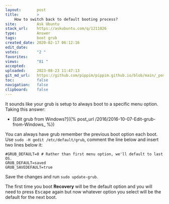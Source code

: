 ```yaml
---
layout:       post
title:        >
    How to switch back to default booting process?
site:         Ask Ubuntu
stack_url:    https://askubuntu.com/q/1211026
type:         Answer
tags:         boot grub
created_date: 2020-02-17 06:12:16
edit_date:    
votes:        "2 "
favorites:    
views:        "81 "
accepted:     
uploaded:     2023-08-23 11:47:13
git_md_url:   https://github.com/pippim/pippim.github.io/blob/main/_posts/2020/2020-02-17-How-to-switch-back-to-default-booting-process_.md
toc:          false
navigation:   false
clipboard:    false
---
```


It sounds like your grub is setup to always boot to a specific menu option. Taking this answer:

- [Edit grub from Windows?]({% post_url /2016/2016-10-07-Edit-grub-from-Windows_ %})

You can always have grub remember the previous boot option each boot. Use `sudo -H gedit /etc/default/grub`, comment the line below and insert two lines below it:

``` 
#GRUB_DEFAULT=0 # Rather than first menu option, we'll default to last  OS.
GRUB_DEFAULT=saved
GRUB_SAVEDEFAULT=true
```

Save the changes and run `sudo update-grub`.

The first time you boot **Recovery** will be the default option and you will need to press <kbd>Escape</kbd> again but now whatever option you select will be the default for the next boot.
